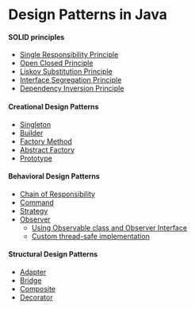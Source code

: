 # Design Patterns in Java

#### SOLID principles
* [Single Responsibility Principle](https://github.com/abhinav-nath/design-patterns/tree/master/src/com/designprinciples/srp "Single Responsibility Principle")<br>
* [Open Closed Principle](https://github.com/abhinav-nath/design-patterns/tree/master/src/com/designprinciples/ocp "Open Closed Principle")<br>
* [Liskov Substitution Principle](https://github.com/abhinav-nath/design-patterns/tree/master/src/com/designprinciples/lsp "Liskov Substitution Principle")<br>
* [Interface Segregation Principle](https://github.com/abhinav-nath/design-patterns/tree/master/src/com/designprinciples/isp "Interface Segregation Principle")<br>
* [Dependency Inversion Principle](https://github.com/abhinav-nath/design-patterns/tree/master/src/com/designprinciples/dip "Dependency Inversion Principle")<br>

#### Creational Design Patterns
* [Singleton](https://github.com/abhinav-nath/design-patterns/tree/master/src/com/designpatterns/creational/singleton "Singleton Pattern")<br>
* [Builder](https://github.com/abhinav-nath/design-patterns/tree/master/src/com/designpatterns/creational/builder "Builder Pattern")<br>
* [Factory Method](https://github.com/abhinav-nath/design-patterns/tree/master/src/com/designpatterns/creational/factorymethod "Factory Method Pattern")<br>
* [Abstract Factory](https://github.com/abhinav-nath/design-patterns/tree/master/src/com/designpatterns/creational/abstractfactory "Abstract Factory Pattern")<br>
* [Prototype](https://github.com/abhinav-nath/design-patterns/tree/master/src/com/designpatterns/creational/prototype "Prototype Pattern")

#### Behavioral Design Patterns
* [Chain of Responsibility](https://github.com/abhinav-nath/design-patterns/tree/master/src/com/designpatterns/behavioral/chainofresponsibility "Chain of Responsibility Pattern")<br>
* [Command](https://github.com/abhinav-nath/design-patterns/tree/master/src/com/designpatterns/behavioral/command "Command Pattern")<br>
* [Strategy](https://github.com/abhinav-nath/design-patterns/tree/master/src/com/designpatterns/behavioral/strategy "Strategy Pattern")<br>
* [Observer](https://github.com/abhinav-nath/design-patterns/tree/master/src/com/designpatterns/behavioral/observer "Observer Pattern")<br>
    - [Using Observable class and Observer Interface](https://github.com/abhinav-nath/design-patterns/tree/master/src/com/designpatterns/behavioral/observer/example1 "Using Observable class and Observer Interface")<br>
    - [Custom thread-safe implementation](https://github.com/abhinav-nath/design-patterns/tree/master/src/com/designpatterns/behavioral/observer/example2 "Custom Implmentation of Observer Pattern")<br>


#### Structural Design Patterns
* [Adapter](https://github.com/abhinav-nath/design-patterns/tree/master/src/com/designpatterns/structural/adapter "Adapter Pattern")<br>
* [Bridge](https://github.com/abhinav-nath/design-patterns/tree/master/src/com/designpatterns/structural/bridge "Bridge Pattern")<br>
* [Composite](https://github.com/abhinav-nath/design-patterns/tree/master/src/com/designpatterns/structural/composite "Composite Pattern")<br>
* [Decorator](https://github.com/abhinav-nath/design-patterns/tree/master/src/com/designpatterns/structural/decorator "Decorator Pattern")<br>